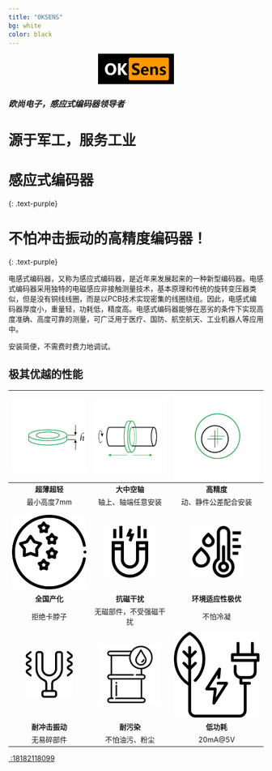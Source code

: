 ```yaml
---
title: "OKSENS"
bg: white
color: black
---
```

<center>
<img src="..\img\logo.png" style="zoom:50%;" />
</center>



### *欧尚电子，感应式编码器领导者*

# 源于军工，服务工业


# 感应式编码器
{: .text-purple}

# 不怕冲击振动的高精度编码器！
 {: .text-purple}



电感式编码器，又称为感应式编码器，是近年来发展起来的一种新型编码器。电感式编码器采用独特的电磁感应非接触测量技术，基本原理和传统的旋转变压器类似，但是没有铜线线圈，而是以PCB技术实现密集的线圈绕组。因此，电感式编码器厚度小，重量轻，功耗低，精度高。电感式编码器能够在恶劣的条件下实现高度准确、高度可靠的测量，可广泛用于医疗、国防、航空航天、工业机器人等应用中。

安装简便，不需费时费力地调试。

## 极其优越的性能


|  <img src="..\img\homePageIconG1.png"  style="zoom:67%;" />  | <img src="..\img\homePageIconG3.png"  style="zoom:67%;" /> |  <img src="..\img\homePageIconG4.png"  style="zoom:67%;" />  |
| :----------------------------------------------------------: | :--------------------------------------------------------: | :----------------------------------------------------------: |
|                         **超薄超轻**                         |                        **大中空轴**                        |                          **高精度**                          |
|                         最小高度7mm                          |                     轴上、轴端任意安装                     |                     动、静件公差配合安装                     |
|                                                              |                                                            |                                                              |
|                                                              |                                                            |                                                              |
| <img src="..\img\china.png" alt="image-20211015160800046" style="zoom:33%;" /> |      <img src="..\img\mag.png"  style="zoom:20%;" />       |   <img src="..\img\condensation.png"  style="zoom:20%;" />   |
|                         **全国产化**                         |                        **抗磁干扰**                        |                      **环境适应性极优**                      |
|                          拒绝卡脖子                          |                   无磁部件，不受强磁干扰                   |                           不怕冷凝                           |
|                                                              |                                                            |                                                              |
| <img src="..\img\vibration.png" alt="image-20211015104648636" style="zoom:18%;" /> | <img src="..\img\contamination.png"  style="zoom:23%;" />  | <img src="..\img\power.png" alt="image-20211015161515668" style="zoom:33%;" /> |
|                        **耐冲击振动**                        |                         **耐污染**                         |                          **低功耗**                          |
|                          无易碎部件                          |                       不怕油污、粉尘                       |                           20mA@5V                            |



<span id="forkongithub">
  <a href="{{ site.source_link }}" class="bg-blue"><i class="fa fa-phone"></i>
 :18182118099
  </a>
</span>

